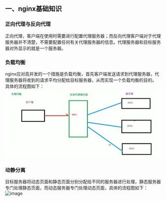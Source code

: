 ## 一、nginx基础知识
### 正向代理与反向代理
正向代理，客户端在使用时需要进行配置代理服务器；而反向代理客户端对于代理服务器并不清楚，不需要配置任何有关代理服务器的信息。代理服务器和目标服务器对外显示的就是一个服务器。<br>
### 负载均衡
nginx应对高并发的一个措施是负载均衡，首先客户端发送请求到代理服务器，代理服务器将收到的请求平均分配给目标服务器，从而实现一个负载均衡的目的。<br>
具体的流程图如下：<br>
![image](https://github.com/happyhk/nginx-fastcgi-webserver-base-sqlite3/blob/master/images/%E8%B4%9F%E8%BD%BD%E5%9D%87%E8%A1%A1.png)
### 动静分离
目标服务器将动态页面和静态页面分别分配给不同的服务器进行处理，静态服务器专门处理静态页面，而动态服务器专门处理动态页面，具体的流程图如下：<br>
![image](https://github.com/happyhk/nginx-fastcgi-webserver-base-sqlite3/tree/master/images)
